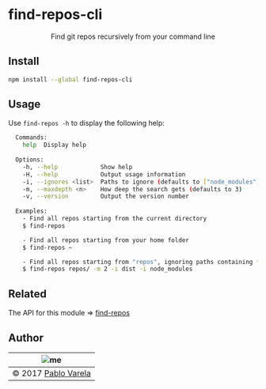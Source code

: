 # find-repos-cli

<p align="center">
  Find git repos recursively from your command line
</p>

## Install

```bash
npm install --global find-repos-cli
```

## Usage

Use `find-repos -h` to display the following help:

```bash
  Commands:
    help  Display help
  
  Options:
    -h, --help            Show help
    -H, --help            Output usage information
    -i, --ignores <list>  Paths to ignore (defaults to ["node_modules"])
    -m, --maxdepth <n>    How deep the search gets (defaults to 3)
    -v, --version         Output the version number
  
  Examples:
    - Find all repos starting from the current directory
    $ find-repos

    - Find all repos starting from your home folder
    $ find-repos ~

    - Find all repos starting from "repos", ignoring paths containing *dist* or *node_modules*, and looking only 2 levels deep
    $ find-repos repos/ -m 2 -i dist -i node_modules
```

## Related

The API for this module => [find-repos](https://github.com/pablopunk/find-repos)

## Author

| ![me](https://www.gravatar.com/avatar/fa50aeff0ddd6e63273a068b04353d9d?s=100) |
| ----------------------------------------------------------------------------- |
| © 2017 [Pablo Varela](https://twitter.com/pablopunk)                          |
